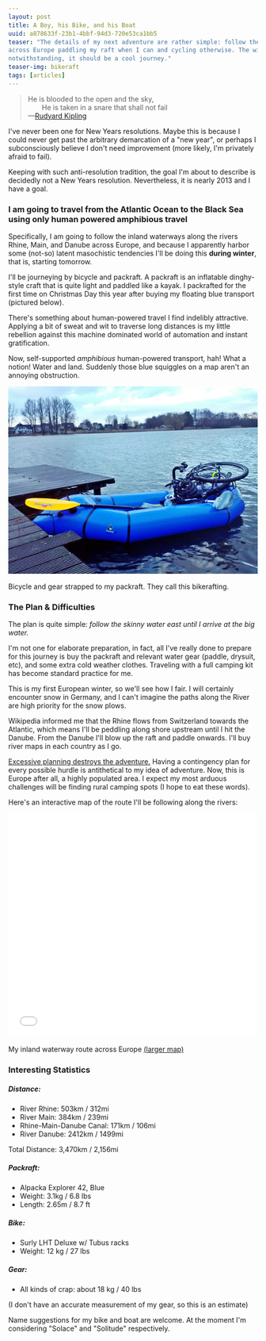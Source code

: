 ```yaml
---
layout: post
title: A Boy, his Bike, and his Boat
uuid: a878633f-23b1-4bbf-94d3-720e53ca1bb5
teaser: "The details of my next adventure are rather simple: follow the rivers east
across Europe paddling my raft when I can and cycling otherwise. The winter
notwithstanding, it should be a cool journey."
teaser-img: bikeraft
tags: [articles]
---
```


<blockquote>
He is blooded to the open and the sky,<br />
&emsp;&emsp;He is taken in a snare that shall not fail<br />
&mdash;<a href="http://www.gutenberg.org/files/27870/27870-h/27870-h.htm#Page_74">Rudyard Kipling</a>
</blockquote>

I've never been one for New Years resolutions. Maybe this is because I could
never get past the arbitrary demarcation of a "new year", or perhaps
I subconsciously believe I don't need improvement (more likely, I'm privately afraid to
fail).

Keeping with such anti-resolution tradition, the goal I'm about to describe is
decidedly not a New Years resolution. Nevertheless, it is nearly 2013 and
I have a goal.

### I am going to travel from the Atlantic Ocean to the Black Sea using only human powered amphibious travel


Specifically, I am going to follow the inland waterways along the rivers Rhine,
Main, and Danube across Europe, and because I apparently harbor some (not-so)
latent masochistic tendencies I'll be doing this **during winter**, that is,
starting tomorrow.

I'll be journeying by bicycle and packraft. A packraft is an inflatable
dinghy-style craft that is quite light and paddled like a kayak. I packrafted
for the first time on Christmas Day this year after buying my floating blue transport
(pictured below).

There's something about human-powered travel I find indelibly attractive.
Applying a bit of sweat and wit to traverse long distances is my
little rebellion against this machine dominated world of automation and
instant gratification.

Now, self-supported *amphibious* human-powered transport, hah! What a notion!
Water and land. Suddenly those blue squiggles on a map aren't an annoying
obstruction.

<div class="caption">
<!--<img src="http://elusivetruth.net/uploads/2012/12/bikeraft.jpg" alt="" />-->
<a href="http://photos.elusivetruth.net/TheNetherlands/Rotterdam-2012/"><img src="/uploads/2012/12/bikeraft.jpg" alt="A bicycle folded up and strapped to an inflatable raft sitting in the water" /></a>
<p>Bicycle and gear strapped to my packraft. They call this bikerafting.</p>
</div>

### The Plan & Difficulties

The plan is quite simple: *follow the skinny water east until I arrive at the big
water.*

I'm not one for elaborate preparation, in fact, all I've really done to prepare
for this journey is buy the packraft and relevant water gear (paddle, drysuit,
etc), and some extra cold weather clothes. Traveling with a full camping
kit has become standard practice for me.

This is my first European winter, so we'll see how I fair. I will certainly
encounter snow in Germany, and I can't imagine the paths along the River are
high priority for the snow plows.

Wikipedia informed me that the Rhine flows from Switzerland towards the
Atlantic, which means I'll be peddling along shore upstream until I hit the
Danube. From the Danube I'll blow up the raft and paddle onwards. I'll buy river
maps in each country as I go.

<a href="http://elusivetruth.net/2011/10/24/the-adventure-illusion.html"
title="The Adventure Illusion">Excessive planning destroys the adventure.</a>
Having a contingency plan for every possible hurdle is antithetical to my idea
of adventure. Now, this is Europe after all, a highly populated area. I expect my most
arduous challenges will be finding rural camping spots (I hope to eat these words).

<div class="caption">
<p>Here's an interactive map of the route I'll be following along the rivers:</p>
<iframe src="/map/index.html?lat=48&lng=14&zoom=5" style="margin: 0; padding:0; border: none; width: 100%; height: 450px; overflow: hidden;" scrolling="no"></iframe>
<p>My inland waterway route across Europe <a href="http://elusivetruth.net/map.html" target="_blank" title="Alantic to Black Sea by Inland Waterways">(larger map)</a></p>
</div>

### Interesting Statistics

##### Distance:

* River Rhine: 503km / 312mi
* River Main: 384km / 239mi
* Rhine-Main-Danube Canal: 171km / 106mi
* River Danube: 2412km / 1499mi

Total Distance: 3,470km / 2,156mi

##### Packraft:

* Alpacka Explorer 42, Blue
* Weight: 3.1kg / 6.8 lbs
* Length: 2.65m / 8.7 ft

##### Bike:

* Surly LHT Deluxe w/ Tubus racks
* Weight: 12 kg / 27 lbs

##### Gear:

* All kinds of crap: about 18 kg / 40 lbs

 (I don't have an accurate measurement of my gear, so this is an estimate)


Name suggestions for my bike and boat are welcome. At the moment I'm considering "Solace"
and "Solitude" respectively.

